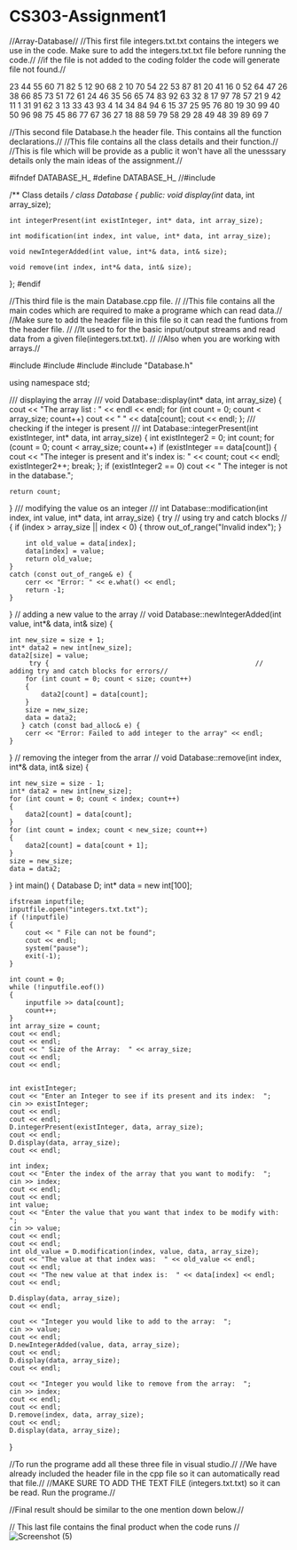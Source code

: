 # CS303-Assignment1
//Array-Database//
//This first file integers.txt.txt contains the integers we use in the code. Make sure to add the integers.txt.txt file before running the code.//
//if the file is not added to the coding folder the code will generate file not found.//

23 44 55 60 71 82 5 12 90 68 2 10 70 54 22 53 87 81 20 41 16 0 52 64 47
26 38 66 85 73 51 72 61 24 46 35 56 65 74 83 92 63 32 8 17 97 78 57 21 9
42 11 1 31 91 62 3 13 33 43 93 4 14 34 84 94 6 15 37 25 95 76 80 19 30 99
40 50 96 98 75 45 86 77 67 36 27 18 88 59 79 58 29 28 49 48 39 89 69 7

//This second file Database.h the header file. This contains all the function declarations.//
//This file contains all the class details and their function.//
//This is file which will be provide as a public it won't have all the unesssary details only the main ideas of the assignment.//

#ifndef DATABASE_H_
#define DATABASE_H_
//#include <iostream>

/** Class details */
class Database {
public:
	void display(int* data, int array_size);

	int integerPresent(int existInteger, int* data, int array_size);

	int modification(int index, int value, int* data, int array_size);

	void newIntegerAdded(int value, int*& data, int& size);

	void remove(int index, int*& data, int& size);

};
#endif	  

//This third file is the main Database.cpp file. //
//This file contains all the main codes which are required to make a programe which can read data.//
//Make sure to add the header file in this file so it can read the funtions from the header file. //
//It used to for the basic input/output streams and read data from a given file(integers.txt.txt). //
//Also when you are working with arrays.//

#include <iostream>
#include <fstream>
#include <vector>
#include "Database.h"

using namespace std;

/// displaying the array /// 
void Database::display(int* data, int array_size) {
	cout << "The array list : " << endl << endl;
	for (int count = 0; count < array_size; count++)
		cout << " " << data[count];
	cout << endl;
};
/// checking if the integer is present ///
int Database::integerPresent(int existInteger, int* data, int array_size)
{
	int existInteger2 = 0;
	int count;
	for (count = 0; count < array_size; count++)
		if (existInteger == data[count])
		{
			cout << "The  integer is present and it's index is:  " << count;
			cout << endl;
			existInteger2++;
			break;
		};
	if (existInteger2 == 0)
		cout << " The integer is not in the database.";

	return count;
}
/// modifying the value os an integer ///
int Database::modification(int index, int value, int* data, int array_size)
{
	try                                                                 // using try and catch blocks //
	{
		if (index > array_size || index < 0)
		{
			throw out_of_range("Invalid index");
		}

		int old_value = data[index];
		data[index] = value;
		return old_value;
	}
	catch (const out_of_range& e) {
		cerr << "Error: " << e.what() << endl;
		return -1;
	}

}
// adding a new value to the array //
void Database::newIntegerAdded(int value, int*& data, int& size) {

	int new_size = size + 1;
	int* data2 = new int[new_size];
	data2[size] = value;
	     try {                                                    // adding try and catch blocks for errors//
		for (int count = 0; count < size; count++)
		{
			data2[count] = data[count];
		}
		size = new_size;
		data = data2;
	   } catch (const bad_alloc& e) {
		cerr << "Error: Failed to add integer to the array" << endl;
	}

}
// removing the integer from the arrar //
void Database::remove(int index, int*& data, int& size) {

	int new_size = size - 1;
	int* data2 = new int[new_size];
	for (int count = 0; count < index; count++)
	{
		data2[count] = data[count];
	}
	for (int count = index; count < new_size; count++)
	{
		data2[count] = data[count + 1];
	}
	size = new_size;
	data = data2;



}
int main()
{
	Database D;
	int* data = new int[100];

	ifstream inputfile;
	inputfile.open("integers.txt.txt");
	if (!inputfile)
	{
		cout << " File can not be found";
		cout << endl;
		system("pause");
		exit(-1);
	}

	int count = 0;
	while (!inputfile.eof())
	{
		inputfile >> data[count];
		count++;
	}
	int array_size = count;
	cout << endl;
	cout << endl;
	cout << " Size of the Array:  " << array_size;
	cout << endl;
	cout << endl;


	int existInteger;
	cout << "Enter an Integer to see if its present and its index:  ";
	cin >> existInteger;
	cout << endl;
	cout << endl;
	D.integerPresent(existInteger, data, array_size);
	cout << endl;
	D.display(data, array_size);
	cout << endl;

	int index;
	cout << "Enter the index of the array that you want to modify:  ";
	cin >> index;
	cout << endl;
	cout << endl;
	int value;
	cout << "Enter the value that you want that index to be modify with:  ";
	cin >> value;
	cout << endl;
	cout << endl;
	int old_value = D.modification(index, value, data, array_size);
	cout << "The value at that index was:  " << old_value << endl;
	cout << endl;
	cout << "The new value at that index is:  " << data[index] << endl;
	cout << endl;

	D.display(data, array_size);
	cout << endl;

	cout << "Integer you would like to add to the array:  ";
	cin >> value;
	cout << endl; 
	D.newIntegerAdded(value, data, array_size);
	cout << endl;
	D.display(data, array_size);
	cout << endl;

	cout << "Integer you would like to remove from the array:  ";
	cin >> index;
	cout << endl;
	cout << endl;
	D.remove(index, data, array_size);
	cout << endl;
	D.display(data, array_size);

}

//To run the programe add all these three file in visual studio.//
//We have already included the header file in the cpp file so it can automatically read that file.//
//MAKE SURE TO ADD THE TEXT FILE (integers.txt.txt) so it can be read. Run the programe.//

//Final result should be similar to the one mention down below.//

// This last file contains the final product when the code runs //
![Screenshot (5)](https://github.com/Laibak909/CS303-Assignment1/assets/113943791/fef0c345-af9c-4349-bbb3-d62b95da0ac1)
